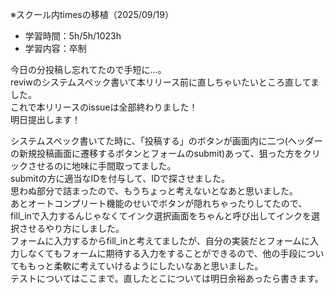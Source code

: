 ※スクール内timesの移植（2025/09/19）

- 学習時間：5h/5h/1023h
- 学習内容：卒制

今日の分投稿し忘れてたので手短に…。  
reviwのシステムスペック書いて本リリース前に直しちゃいたいところ直してました。  
これで本リリースのissueは全部終わりました！  
明日提出します！  

システムスペック書いてた時に、「投稿する」のボタンが画面内に二つ(ヘッダーの新規投稿画面に遷移するボタンとフォームのsubmit)あって、狙った方をクリックさせるのに地味に手間取ってました。  
submitの方に適当なIDを付与して、IDで探させました。  
思わぬ部分で詰まったので、もうちょっと考えないとなあと思いました。  
あとオートコンプリート機能のせいでボタンが隠れちゃったりしてたので、fill_inで入力するんじゃなくてインク選択画面をちゃんと呼び出してインクを選択させるやり方にしました。  
フォームに入力するからfill_inと考えてましたが、自分の実装だとフォームに入力しなくてもフォームに期待する入力をすることができるので、他の手段についてももっと柔軟に考えていけるようにしたいなあと思いました。  
テストについてはここまで。直したとこについては明日余裕あったら書きます。

